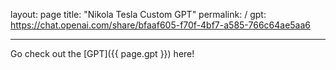 layout: page
title: "Nikola Tesla Custom GPT"
permalink: /
gpt: https://chat.openai.com/share/bfaaf605-f70f-4bf7-a585-766c64ae5aa6

---

Go check out the [GPT]({{ page.gpt }}) here!